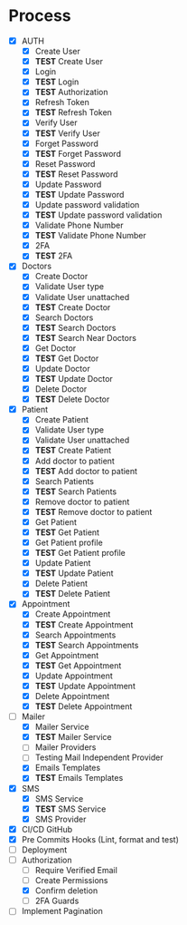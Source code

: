 # Process

- [x] AUTH
  - [x] Create User
  - [x] **TEST** Create User
  - [x] Login
  - [x] **TEST** Login
  - [x] **TEST** Authorization
  - [x] Refresh Token
  - [x] **TEST** Refresh Token
  - [x] Verify User
  - [x] **TEST** Verify User
  - [x] Forget Password
  - [x] **TEST** Forget Password
  - [x] Reset Password
  - [x] **TEST** Reset Password
  - [x] Update Password
  - [x] **TEST** Update Password
  - [x] Update password validation
  - [x] **TEST** Update password validation
  - [x] Validate Phone Number
  - [x] **TEST** Validate Phone Number
  - [x] 2FA
  - [x] **TEST** 2FA
- [x] Doctors
  - [x] Create Doctor
  - [x] Validate User type
  - [x] Validate User unattached
  - [x] **TEST** Create Doctor
  - [x] Search Doctors
  - [x] **TEST** Search Doctors
  - [x] **TEST** Search Near Doctors
  - [x] Get Doctor
  - [x] **TEST** Get Doctor
  - [x] Update Doctor
  - [x] **TEST** Update Doctor
  - [x] Delete Doctor
  - [x] **TEST** Delete Doctor
- [x] Patient
  - [x] Create Patient
  - [x] Validate User type
  - [x] Validate User unattached
  - [x] **TEST** Create Patient
  - [x] Add doctor to patient
  - [x] **TEST** Add doctor to patient
  - [x] Search Patients
  - [x] **TEST** Search Patients
  - [x] Remove doctor to patient
  - [x] **TEST** Remove doctor to patient
  - [x] Get Patient
  - [x] **TEST** Get Patient
  - [x] Get Patient profile
  - [x] **TEST** Get Patient profile
  - [x] Update Patient
  - [x] **TEST** Update Patient
  - [x] Delete Patient
  - [x] **TEST** Delete Patient
- [x] Appointment
  - [x] Create Appointment
  - [x] **TEST** Create Appointment
  - [x] Search Appointments
  - [x] **TEST** Search Appointments
  - [x] Get Appointment
  - [x] **TEST** Get Appointment
  - [x] Update Appointment
  - [x] **TEST** Update Appointment
  - [x] Delete Appointment
  - [x] **TEST** Delete Appointment
- [ ] Mailer
  - [x] Mailer Service
  - [x] **TEST** Mailer Service
  - [ ] Mailer Providers
  - [ ] Testing Mail Independent Provider
  - [x] Emails Templates
  - [x] **TEST** Emails Templates
- [x] SMS
  - [x] SMS Service
  - [x] **TEST** SMS Service
  - [x] SMS Provider
- [x] CI/CD GitHub
- [x] Pre Commits Hooks (Lint, format and test)
- [ ] Deployment
- [ ] Authorization
  - [ ] Require Verified Email
  - [ ] Create Permissions
  - [x] Confirm deletion
  - [ ] 2FA Guards
- [ ] Implement Pagination
